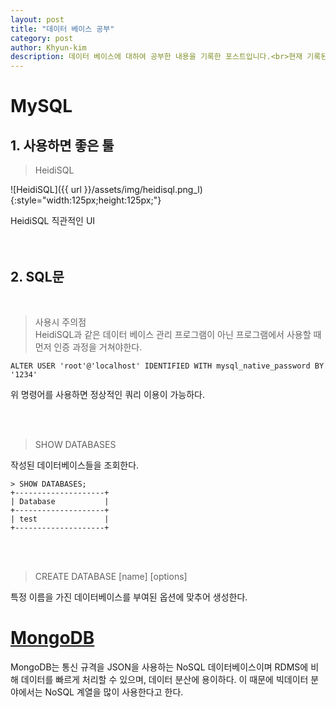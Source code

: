 ```yaml
---
layout: post
title: "데이터 베이스 공부"
category: post
author: Khyun-kim
description: 데이터 베이스에 대하여 공부한 내용을 기록한 포스트입니다.<br>현재 기록된 내용은 MySQL과 MongoDB가 있습니다.
---
```


# MySQL

## 1. 사용하면 좋은 툴

>HeidiSQL

![HeidiSQL]({{ url }}/assets/img/heidisql.png_l){:style="width:125px;height:125px;"}

HeidiSQL 직관적인 UI
<br><br><br>

## 2. SQL문
<br>

>사용시 주의점<br>
HeidiSQL과 같은 데이터 베이스 관리 프로그램이 아닌 프로그램에서 사용할 때 먼저 인증 과정을 거쳐야한다.
```
ALTER USER 'root'@'localhost' IDENTIFIED WITH mysql_native_password BY '1234'
```
위 명령어를 사용하면 정상적인 쿼리 이용이 가능하다.

<br><br>

>SHOW DATABASES

작성된 데이터베이스들을 조회한다.<br>
```
> SHOW DATABASES;
+--------------------+
| Database           |
+--------------------+
| test               |
+--------------------+
```

<br>
<br>

> CREATE DATABASE [name] [options]

특정 이름을 가진 데이터베이스를 부여된 옵션에 맞추어 생성한다.

# [MongoDB](https://www.mongodb.com/)

MongoDB는 통신 규격을 JSON을 사용하는 NoSQL 데이터베이스이며 RDMS에 비해 데이터를 빠르게 처리할 수 있으며, 데이터 분산에 용이하다.
이 때문에 빅데이터 분야에서는 NoSQL 계열을 많이 사용한다고 한다.

